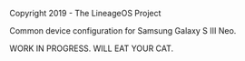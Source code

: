 Copyright 2019 - The LineageOS Project

Common device configuration for Samsung Galaxy S III Neo.

WORK IN PROGRESS. WILL EAT YOUR CAT.
